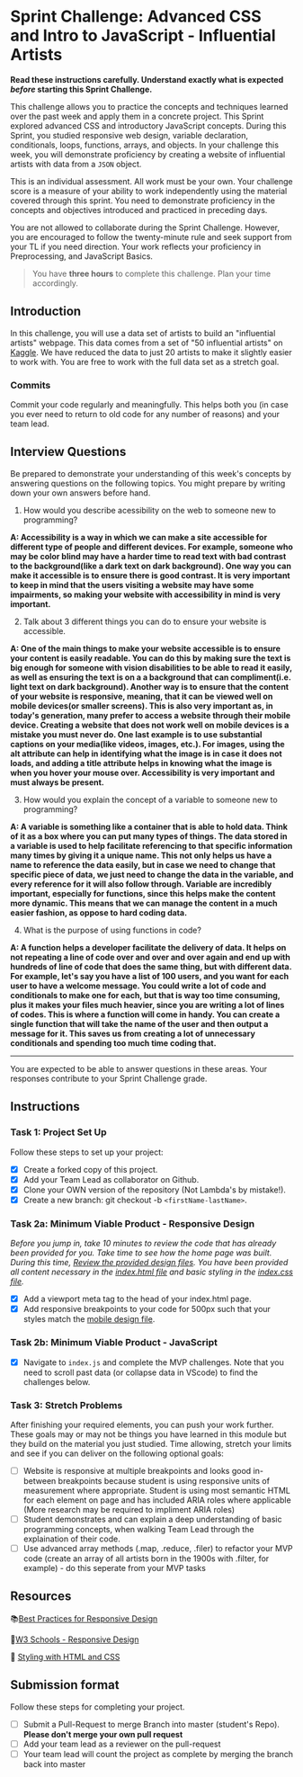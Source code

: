 # Sprint Challenge: Advanced CSS and Intro to JavaScript - Influential Artists

**Read these instructions carefully. Understand exactly what is expected _before_ starting this Sprint Challenge.**

This challenge allows you to practice the concepts and techniques learned over the past week and apply them in a concrete project. This Sprint explored advanced CSS and introductory JavaScript concepts. During this Sprint, you studied responsive web design, variable declaration, conditionals, loops, functions, arrays, and objects. In your challenge this week, you will demonstrate proficiency by creating a website of influential artists with data from a `JSON` object.

This is an individual assessment. All work must be your own. Your challenge score is a measure of your ability to work independently using the material covered through this sprint. You need to demonstrate proficiency in the concepts and objectives introduced and practiced in preceding days.

You are not allowed to collaborate during the Sprint Challenge. However, you are encouraged to follow the twenty-minute rule and seek support from your TL if you need direction. Your work reflects your proficiency in Preprocessing, and JavaScript Basics.

> You have **three hours** to complete this challenge. Plan your time accordingly.

## Introduction

In this challenge, you will use a data set of artists to build an "influential artists" webpage. This data comes from a set of "50 influential artists" on [Kaggle](https://www.kaggle.com/ikarus777/best-artworks-of-all-time). We have reduced the data to just 20 artists to make it slightly easier to work with. You are free to work with the full data set as a stretch goal.

### Commits

Commit your code regularly and meaningfully. This helps both you (in case you ever need to return to old code for any number of reasons) and your team lead.

## Interview Questions

Be prepared to demonstrate your understanding of this week's concepts by answering questions on the following topics. You might prepare by writing down your own answers before hand.

1. How would you describe acessibility on the web to someone new to programming?

**A: Accessibility is a way in which we can make a site accessible for different type of people and different devices. For example, someone who may be color blind may have a harder time to read text with bad contrast to the background(like a dark text on dark background). One way you can make it accessible is to ensure there is good contrast. It is very important to keep in mind that the users visiting a website may have some impairments, so making your website with accessibility in mind is very important.**

2. Talk about 3 different things you can do to ensure your website is accessible.

**A: One of the main things to make your website accessible is to ensure your content is easily readable. You can do this by making sure the text is big enough for someone with vision disabilities to be able to read it easily, as well as ensuring the text is on a a background that can compliment(i.e. light text on dark background). Another way is to ensure that the content of your website is responsive, meaning, that it can be viewed well on mobile devices(or smaller screens). This is also very important as, in today's generation, many prefer to access a website through their mobile device. Creating a website that does not work well on mobile devices is a mistake you must never do. One last example is to use substantial captions on your media(like videos, images, etc.). For images, using the alt attribute can help in identifying what the image is in case it does not loads, and adding a title attribute helps in knowing what the image is when you hover your mouse over. Accessibility is very important and must always be present.**

3. How would you explain the concept of a variable to someone new to programming?

**A: A variable is something like a container that is able to hold data. Think of it as a box where you can put many types of things. The data stored in a variable is used to help facilitate referencing to that specific information many times by giving it a unique name. This not only helps us have a name to reference the data easily, but in case we need to change that specific piece of data, we just need to change the data in the variable, and every reference for it will also follow through. Variable are incredibly important, especially for functions, since this helps make the content more dynamic. This means that we can manage the content in a much easier fashion, as oppose to hard coding data.**

4. What is the purpose of using functions in code?

**A: A function helps a developer facilitate the delivery of data. It helps on not repeating a line of code over and over and over again and end up with hundreds of line of code that does the same thing, but with different data. For example, let's say you have a list of 100 users, and you want for each user to have a welcome message. You could write a lot of code and conditionals to make one for each, but that is way too time consuming, plus it makes your files much heavier, since you are writing a lot of lines of codes. This is where a function will come in handy. You can create a single function that will take the name of the user and then output a message for it. This saves us from creating a lot of unnecessary conditionals and spending too much time coding that.**

---

You are expected to be able to answer questions in these areas. Your responses contribute to your Sprint Challenge grade.

## Instructions

### Task 1: Project Set Up

Follow these steps to set up your project:

- [x] Create a forked copy of this project.
- [x] Add your Team Lead as collaborator on Github.
- [x] Clone your OWN version of the repository (Not Lambda's by mistake!).
- [x] Create a new branch: git checkout -b `<firstName-lastName>`.

### Task 2a: Minimum Viable Product - Responsive Design

_Before you jump in, take 10 minutes to review the code that has already been provided for you. Take time to see how the home page was built. During this time, [Review the provided design files](design/). You have been provided all content necessary in the [index.html file](index.html) and basic styling in the [index.css file](css/index.css)._

- [x] Add a viewport meta tag to the head of your index.html page.
- [x] Add responsive breakpoints to your code for 500px such that your styles match the [mobile design file](design/Mobile.png).

### Task 2b: Minimum Viable Product - JavaScript

- [x] Navigate to `index.js` and complete the MVP challenges. Note that you need to scroll past data (or collapse data in VScode) to find the challenges below.

### Task 3: Stretch Problems

After finishing your required elements, you can push your work further. These goals may or may not be things you have learned in this module but they build on the material you just studied. Time allowing, stretch your limits and see if you can deliver on the following optional goals:

- [ ] Website is responsive at multiple breakpoints and looks good in-between breakpoints because student is using responsive units of measurement where appropriate. Student is using most semantic HTML for each element on page and has included ARIA roles where applicable (More research may be required to impliment ARIA roles)
- [ ] Student demonstrates and can explain a deep understanding of basic programming concepts, when walking Team Lead through the explaination of their code.
- [ ] Use advanced array methods (.map, .reduce, .filer) to refactor your MVP code (create an array of all artists born in the 1900s with .filter, for example) - do this seperate from your MVP tasks

## Resources

📚[Best Practices for Responsive Design](https://www.browserstack.com/guide/responsive-design-breakpoints)

🤝[W3 Schools - Responsive Design](https://www.w3schools.com/html/html_responsive.asp)

👀 [Styling with HTML and CSS](https://www.w3schools.com/html/html_css.asp)

## Submission format

Follow these steps for completing your project.

- [ ] Submit a Pull-Request to merge <firstName-lastName> Branch into master (student's Repo). **Please don't merge your own pull request**
- [ ] Add your team lead as a reviewer on the pull-request
- [ ] Your team lead will count the project as complete by merging the branch back into master
